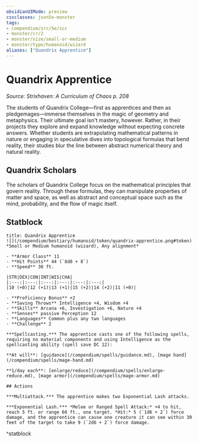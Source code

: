 ```yaml
---
obsidianUIMode: preview
cssclasses: json5e-monster
tags:
- compendium/src/5e/scc
- monster/cr/2
- monster/size/small-or-medium
- monster/type/humanoid/wizard
aliases: ["Quandrix Apprentice"]
---
```

# Quandrix Apprentice
*Source: Strixhaven: A Curriculum of Chaos p. 208*  

The students of Quandrix College—first as apprentices and then as pledgemages—immerse themselves in the magic of geometry and metaphysics. Their ultimate goal isn't mastery, however. Rather, in their projects they explore and expand knowledge without expecting concrete answers. Whether students are extrapolating mathematical patterns in nature or engaging in speculative dives into topological formulas that bend reality, their studies blur the line between abstract numerical theory and natural reality.

## Quandrix Scholars

The scholars of Quandrix College focus on the mathematical principles that govern reality. Through these formulas, they can manipulate properties of matter and space, as well as abstract and conceptual space such as the mind, probability, and the flow of magic itself.

## Statblock

```ad-statblock
title: Quandrix Apprentice
![](/compendium/bestiary/humanoid/token/quandrix-apprentice.png#token)
*Small or Medium humanoid (wizard), Any alignment*

- **Armor Class** 11 
- **Hit Points** 44 (`8d8 + 8`)
- **Speed** 30 ft.

|STR|DEX|CON|INT|WIS|CHA|
|:---:|:---:|:---:|:---:|:---:|:---:|
|10 (+0)|12 (+1)|13 (+1)|15 (+2)|14 (+2)|11 (+0)|

- **Proficiency Bonus** +2
- **Saving Throws** Intelligence +4, Wisdom +4
- **Skills** Arcana +6, Investigation +6, Nature +4
- **Senses** passive Perception 12
- **Languages** Common plus any two languages
- **Challenge** 2

***Spellcasting.*** The apprentice casts one of the following spells, requiring no material components and using Intelligence as the spellcasting ability (spell save DC 12):

**At will**: [guidance](/compendium/spells/guidance.md), [mage hand](/compendium/spells/mage-hand.md)

**1/day each**: [enlarge/reduce](/compendium/spells/enlarge-reduce.md), [mage armor](/compendium/spells/mage-armor.md)

## Actions

***Multiattack.*** The apprentice makes two Exponential Lash attacks.

***Exponential Lash.*** *Melee or Ranged Spell Attack:* +4 to hit, reach 5 ft. or range 60 ft., one target. *Hit:* 5 (`1d6 + 2`) force damage, and the apprentice can cause one creature it can see within 30 feet of the target to take 9 (`2d6 + 2`) force damage.
```
^statblock